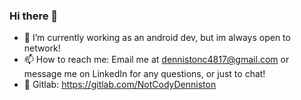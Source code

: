 ### Hi there 👋

- 🔭 I’m currently working as an android dev, but im always open to network!
- 📫 How to reach me: Email me at dennistonc4817@gmail.com or message me on LinkedIn for any questions, or just to chat!
- 📲 Gitlab: https://gitlab.com/NotCodyDenniston

<!--
**NotCodyDenniston/NotCodyDenniston** is a ✨ _special_ ✨ repository because its `README.md` (this file) appears on your GitHub profile.

Here are some ideas to get you started:

- 🔭 I’m currently working on ...
- 🌱 I’m currently learning ...
- 👯 I’m looking to collaborate on ...
- 🤔 I’m looking for help with ...
- 💬 Ask me about ...
- 📫 How to reach me: ...
- 😄 Pronouns: ...
- ⚡ Fun fact: ...
-->
